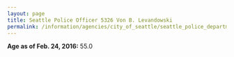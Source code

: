 ```yaml
---
layout: page
title: Seattle Police Officer 5326 Von B. Levandowski
permalink: /information/agencies/city_of_seattle/seattle_police_department/copbook/5326/
---
```


**Age as of Feb. 24, 2016:** 55.0
